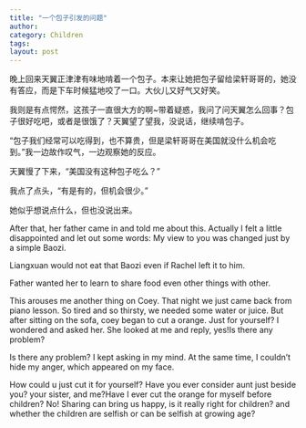 ```yaml
---
title: "一个包子引发的问题"
author:
category: Children
tags: 
layout: post
---
```

晚上回来天翼正津津有味地啃着一个包子。本来让她把包子留给梁轩哥哥的，她没有答应，而是下车时候猛地咬了一口。大伙儿又好气又好笑。

我则是有点愕然，这孩子一直很大方的啊~带着疑惑，我问了问天翼怎么回事？包子很好吃吧，或者是很饿了？天翼望了望我，没说话，继续啃包子。

“包子我们经常可以吃得到，也不算贵，但是梁轩哥哥在美国就没什么机会吃到。”我一边故作叹气，一边观察她的反应。

天翼慢了下来，“美国没有这种包子吃么？”

我点了点头，“有是有的，但机会很少。”

她似乎想说点什么，但也没说出来。

After that, her father came in and told me about this. Actually I felt a little disappointed and let out some words: My view to you was changed just by a simple Baozi.

Liangxuan would not eat that Baozi even if Rachel left it to him.

Father wanted her to learn to share food even other things with other.

This arouses me another thing on Coey. That night we just came back from piano lesson. So tired and so thirsty, we needed some water or juice. But after sitting on the sofa, coey began to cut a orange. Just for yourself? I wondered and asked her. She looked at me and reply, yes!Is there any problem?

Is there any problem? I kept asking in my mind. At the same time, I couldn’t hide my anger, which appeared on my face.

How could u just cut it for yourself? Have you ever consider aunt just beside you? your sister, and me?Have I ever cut the orange for myself before children? No! Sharing can bring us happy, is it really right for children? and whether the children are selfish or can be selfish at growing age?

